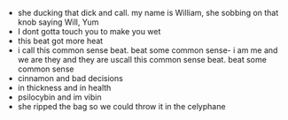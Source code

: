 - she ducking that dick and call. my name is William, she sobbing on that knob saying Will, Yum 
- I dont gotta touch you to make you wet
- this beat got more heat
- i call this common sense beat.  beat some common sense- i am me and we are they and they are uscall this common sense beat.  beat some common sense
- cinnamon and bad decisions 
- in thickness and in health
- psilocybin and im vibin 
- she ripped the bag so we could throw it in the celyphane 